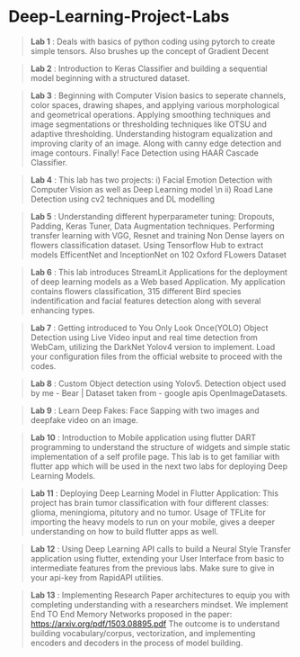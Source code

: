 # Deep-Learning-Project-Labs

> **Lab 1** : Deals with basics of python coding using pytorch to create simple tensors. Also brushes up the concept of Gradient Decent

> **Lab 2** : Introduction to Keras Classifier and building a sequential model beginning with a structured dataset.

> **Lab 3** : Beginning with Computer Vision basics to seperate channels, color spaces, drawing shapes, and applying various morphological and geometrical operations. Applying smoothing techniques and image segmentations or thresholding techniques like OTSU and adaptive thresholding. Understanding histogram equalization and improving clarity of an image. Along with canny edge detection and image contours. Finally! Face Detection using HAAR Cascade Classifier.

> **Lab 4** : This lab has two projects: i) Facial Emotion Detection with Computer Vision as well as Deep Learning model \n ii) Road Lane Detection using cv2 techniques and DL modelling

> **Lab 5** : Understanding different hyperparameter tuning: Dropouts, Padding, Keras Tuner, Data Augmentation techniques. Performing transfer learning with VGG, Resnet and training Non Dense layers on flowers classification dataset. Using Tensorflow Hub to extract models EfficentNet and InceptionNet on 102 Oxford FLowers Dataset

> **Lab 6** : This lab introduces StreamLit Applications for the deployment of deep learning models as a Web based Application. My application contains flowers classification, 315 different Bird species indentification and facial features detection along with several enhancing types.

> **Lab 7** : Getting introduced to You Only Look Once(YOLO) Object Detection using Live Video input and real time detection from WebCam, utilizing the DarkNet Yolov4 version to implement. Load your configuration files from the official website to proceed with the codes.

> **Lab 8** : Custom Object detection using Yolov5. Detection object used by me - Bear | Dataset taken from - google apis OpenImageDatasets.

> **Lab 9** : Learn Deep Fakes: Face Sapping with two images and deepfake video on an image.

> **Lab 10** : Introduction to Mobile application using flutter DART programming to understand the structure of widgets and simple static implementation of a self profile page. This lab is to get familiar with flutter app which will be used in the next two labs for deploying Deep Learning Models.

> **Lab 11** : Deploying Deep Learning Model in Flutter Application: This project has brain tumor classification with four different classes: glioma, meningioma, pitutory and no tumor. Usage of TFLite for importing the heavy models to run on your mobile, gives a deeper understanding on how to build flutter apps as well.

> **Lab 12** : Using Deep Learning API calls to build a Neural Style Transfer application using flutter, extending your User Interface from basic to intermediate features from the previous labs. Make sure to give in your api-key from RapidAPI utilities.

> **Lab 13** : Implementing Research Paper architectures to equip you with completing understanding with a researchers mindset. We implement End TO End Memory Networks proposed in the paper: https://arxiv.org/pdf/1503.08895.pdf
> The outcome is to understand building vocabulary/corpus, vectorization, and implementing encoders and decoders in the process of model building.
